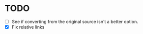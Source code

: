 TODO
====

- [ ] See if converting from the original source isn't a better option.
- [x] Fix relative links
